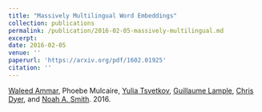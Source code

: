 ```yaml
---
title: "Massively Multilingual Word Embeddings"
collection: publications
permalink: /publication/2016-02-05-massively-multilingual.md
excerpt: 
date: 2016-02-05
venue: ''
paperurl: 'https://arxiv.org/pdf/1602.01925'
citation: ''
---
```


[Waleed Ammar](http://www.cs.cmu.edu/~wammar), Phoebe Mulcaire, [Yulia Tsvetkov](http://www.cs.cmu.edu/~ytsvetko), [Guillaume Lample](https://research.fb.com/people/lample-guillaume/), [Chris Dyer](http://www.cs.cmu.edu/~cdyer), and [Noah A. Smith](http://www.cs.cmu.edu/~nasmith). 2016.

